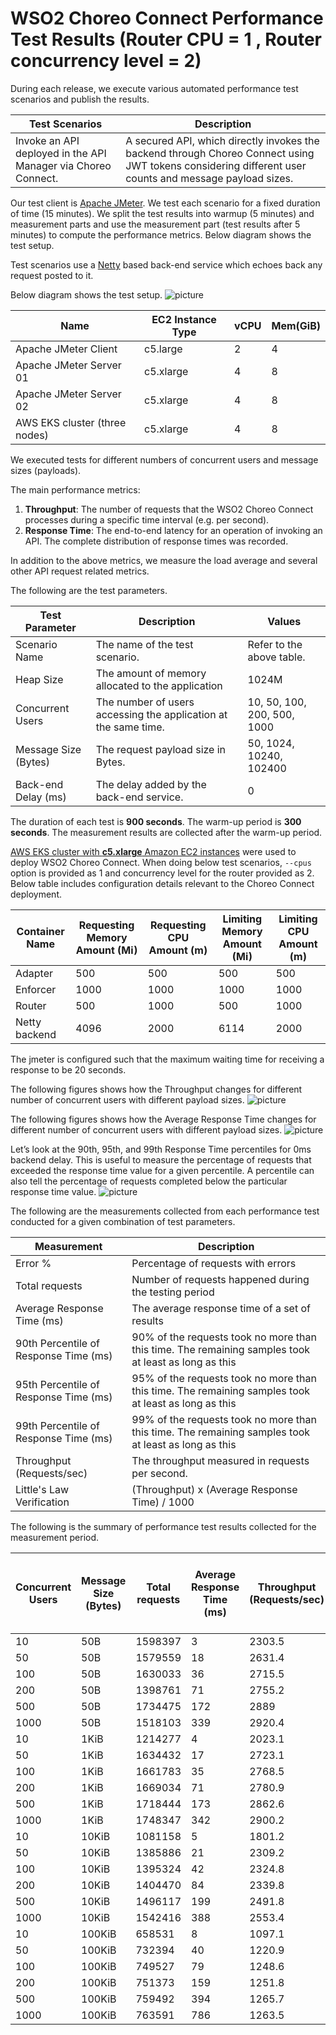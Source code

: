 # WSO2 Choreo Connect Performance Test Results (Router CPU = 1 , Router concurrency level = 2)

During each release, we execute various automated performance test scenarios and publish the results.

| Test Scenarios | Description |
| -------------- | ----------- |
| Invoke an API deployed in the API Manager via Choreo Connect. | A secured API, which directly invokes the backend through Choreo Connect using JWT tokens considering different user counts and message payload sizes. |

Our test client is [Apache JMeter](https://jmeter.apache.org/index.html). We test each scenario for a fixed duration of
time (15 minutes). We split the test results into warmup (5 minutes) and measurement parts and use the measurement part (test results after 5 minutes) to compute the
performance metrics. Below diagram shows the test setup.

Test scenarios use a [Netty](https://netty.io/) based back-end service which echoes back any request
posted to it.

Below diagram shows the test setup.
![picture](images/diagram.png)

| Name                          | EC2 Instance Type | vCPU | Mem(GiB) |
| ----------------------------- | ----------------- | ---- | -------- |
| Apache JMeter Client          | c5.large          | 2    | 4        |
| Apache JMeter Server 01       | c5.xlarge         | 4    | 8        |
| Apache JMeter Server 02       | c5.xlarge         | 4    | 8        |
| AWS EKS cluster (three nodes) | c5.xlarge         | 4    | 8        |

We executed tests for different numbers of concurrent users and message sizes (payloads).

The main performance metrics:

1. **Throughput**: The number of requests that the WSO2 Choreo Connect processes during a specific time interval (e.g. per second).
2. **Response Time**: The end-to-end latency for an operation of invoking an API. The complete distribution of response times was recorded.

In addition to the above metrics, we measure the load average and several other API request related metrics.

The following are the test parameters.

| Test Parameter       | Description                                                     | Values                      |
| -------------------- | --------------------------------------------------------------- | --------------------------- |
| Scenario Name        | The name of the test scenario.                                  | Refer to the above table.   |
| Heap Size            | The amount of memory allocated to the application               | 1024M                       |
| Concurrent Users     | The number of users accessing the application at the same time. | 10, 50, 100, 200, 500, 1000 |
| Message Size (Bytes) | The request payload size in Bytes.                              | 50, 1024, 10240, 102400     |
| Back-end Delay (ms)  | The delay added by the back-end service.                        | 0                           |

The duration of each test is **900 seconds**. The warm-up period is **300 seconds**.
The measurement results are collected after the warm-up period.

[AWS EKS cluster with **c5.xlarge** Amazon EC2 instances](https://aws.amazon.com/eks/?nc2=type_a) were used to deploy WSO2 Choreo Connect.
When doing below test scenarios, `--cpus` option is provided as 1 and concurrency level for the router provided as 2. Below table includes
configuration details relevant to the Choreo Connect deployment.

|Container Name|Requesting Memory Amount (Mi)|Requesting CPU Amount (m)|Limiting Memory Amount (Mi)|Limiting CPU Amount (m)|
|--------------|-----------------------------|-------------------------|---------------------------|-----------------------|
|Adapter       |500                          |500                      |500                        |500                    |
|Enforcer      |1000                         |1000                     |1000                       |1000                   |
|Router        |500                          |1000                     |500                        |1000                   |
|Netty backend |4096                         |2000                     |6114                       |2000                   |


The jmeter is configured such that the maximum waiting time for receiving a response to be 20 seconds.

The following figures shows how the Throughput changes for different number of concurrent users with different payload sizes.
![picture](images/throughput.png)

The following figures shows how the Average Response Time changes for different number of concurrent users with different payload sizes.
![picture](images/response_time_0ms.png)

Let’s look at the 90th, 95th, and 99th Response Time percentiles for 0ms backend delay.
This is useful to measure the percentage of requests that exceeded the response time value for a given percentile.
A percentile can also tell the percentage of requests completed below the particular response time value.
![picture](images/percentile.png)

The following are the measurements collected from each performance test conducted for a given combination of
test parameters.

| Measurement | Description |
| ----------- | ----------- |
| Error % | Percentage of requests with errors |
| Total requests | Number of requests happened during the testing period |
| Average Response Time (ms) | The average response time of a set of results |
| 90th Percentile of Response Time (ms) | 90% of the requests took no more than this time. The remaining samples took at least as long as this |
| 95th Percentile of Response Time (ms) | 95% of the requests took no more than this time. The remaining samples took at least as long as this |
| 99th Percentile of Response Time (ms) | 99% of the requests took no more than this time. The remaining samples took at least as long as this |
| Throughput (Requests/sec) | The throughput measured in requests per second. |
| Little's Law Verification |  (Throughput) x (Average Response Time) / 1000|

The following is the summary of performance test results collected for the measurement period.

|Concurrent Users|Message Size (Bytes)|Total requests|Average Response Time (ms)|Throughput (Requests/sec)|Error %|Error Count|Little's law verification|90th Percentile of Response Time (ms)|95th Percentile of Response Time (ms)|99th Percentile of Response Time (ms)|
|----------------|--------------------|--------------|--------------------------|-------------------------|-------|-----------|-------------------------|-------------------------------------|-------------------------------------|-------------------------------------|
|10              |50B                 |1598397       |3                         |2303.5                   |0      |0          |6.9105                   |5                                    |5                                    |11                                   |
|50              |50B                 |1579559       |18                        |2631.4                   |0      |0          |47.3652                  |55                                   |58                                   |62                                   |
|100             |50B                 |1630033       |36                        |2715.5                   |0      |0          |97.758                   |71                                   |74                                   |79                                   |
|200             |50B                 |1398761       |71                        |2755.2                   |0      |0          |195.6192                 |95                                   |98                                   |106                                  |
|500             |50B                 |1734475       |172                       |2889                     |0      |0          |496.908                  |203                                  |211                                  |264                                  |
|1000            |50B                 |1518103       |339                       |2920.4                   |0      |0          |990.0156                 |393                                  |402                                  |455                                  |
|10              |1KiB                |1214277       |4                         |2023.1                   |0      |0          |8.0924                   |5                                    |6                                    |9                                    |
|50              |1KiB                |1634432       |17                        |2723.1                   |0      |0          |46.2927                  |52                                   |55                                   |60                                   |
|100             |1KiB                |1661783       |35                        |2768.5                   |0      |0          |96.8975                  |72                                   |75                                   |80                                   |
|200             |1KiB                |1669034       |71                        |2780.9                   |0      |0          |197.4439                 |104                                  |109                                  |157                                  |
|500             |1KiB                |1718444       |173                       |2862.6                   |0      |0          |495.2298                 |208                                  |226                                  |270                                  |
|1000            |1KiB                |1748347       |342                       |2900.2                   |0      |0          |991.8684                 |336                                  |405                                  |460                                  |
|10              |10KiB               |1081158       |5                         |1801.2                   |0      |0          |9.006                    |6                                    |6                                    |10                                   |
|50              |10KiB               |1385886       |21                        |2309.2                   |0      |0          |48.4932                  |56                                   |59                                   |63                                   |
|100             |10KiB               |1395324       |42                        |2324.8                   |0      |0          |97.6416                  |77                                   |80                                   |86                                   |
|200             |10KiB               |1404470       |84                        |2339.8                   |0      |0          |196.5432                 |102                                  |106                                  |149                                  |
|500             |10KiB               |1496117       |199                       |2491.8                   |0      |0          |495.8682                 |258                                  |270                                  |290                                  |
|1000            |10KiB               |1542416       |388                       |2553.4                   |0      |0          |990.7192                 |460                                  |477                                  |504                                  |
|10              |100KiB              |658531        |8                         |1097.1                   |0      |0          |8.7768                   |11                                   |13                                   |20                                   |
|50              |100KiB              |732394        |40                        |1220.9                   |0      |0          |48.836                   |67                                   |74                                   |89                                   |
|100             |100KiB              |749527        |79                        |1248.6                   |0      |0          |98.6394                  |125                                  |141                                  |170                                  |
|200             |100KiB              |751373        |159                       |1251.8                   |0      |0          |199.0362                 |233                                  |241                                  |277                                  |
|500             |100KiB              |759492        |394                       |1265.7                   |0      |0          |498.6858                 |484                                  |507                                  |553                                  |
|1000            |100KiB              |763591        |786                       |1263.5                   |0      |0          |993.111                  |892                                  |924                                  |996                                  |

